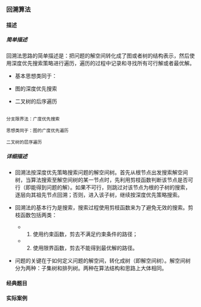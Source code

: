 ### 回溯算法

#### 描述

##### 简单描述

回溯法思路的简单描述是：把问题的解空间转化成了图或者树的结构表示，然后使用深度优先搜索策略进行遍历，遍历的过程中记录和寻找所有可行解或者最优解。

* 基本思想类同于：

 - 图的深度优先搜索

 - 二叉树的后序遍历

```

分支限界法：广度优先搜索

思想类同于：图的广度优先遍历

二叉树的层序遍历

```

##### 详细描述

* 回溯法按深度优先策略搜索问题的解空间树。首先从根节点出发搜索解空间树，当算法搜索至解空间树的某一节点时，先利用剪枝函数判断该节点是否可行（即能得到问题的解）。如果不可行，则跳过对该节点为根的子树的搜索，逐层向其祖先节点回溯；否则，进入该子树，继续按深度优先策略搜索。

* 回溯法的基本行为是搜索，搜索过程使用剪枝函数来为了避免无效的搜索。剪枝函数包括两类：

    * 1. 使用约束函数，剪去不满足约束条件的路径；

    * 2. 使用限界函数，剪去不能得到最优解的路径。


* 问题的关键在于如何定义问题的解空间，转化成树（即解空间树）。解空间树分为两种：子集树和排列树。两种在算法结构和思路上大体相同。


#### 经典题目



#### 实际案例
